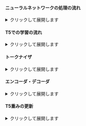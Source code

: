 #### ニューラルネットワークの処理の流れ
<details>
<summary>クリックして展開します</summary>
<p></p>

下記は、ニューラルネットワークの順伝播と逆伝播のプロセス、そしてパラメータの更新の流れを表す数式の具体例です。<br>

1. パラメータの初期化

重みとバイアスを次のように定義します：<br>

$$
W^{(1)} = \begin{bmatrix} 0.1 & 0.2 \\ 0.3 & 0.4 \end{bmatrix}, \quad b^{(1)} = \begin{bmatrix} 0.01 \\ 0.02 \end{bmatrix}
$$

$$
W^{(2)} = \begin{bmatrix} 0.5 & 0.6 \end{bmatrix}, \quad b^{(2)} = 0.03
$$

2. 入力と真のラベルの定義

入力ベクトルと真のラベル（期待する値）を次のように定義します：<br>

$$
x = \begin{bmatrix} 0.7 \\ 0.8 \end{bmatrix}, \quad y_{\text{true}} = 1
$$

3. 順伝播

隠れ層と出力層を次のように計算します：<br>

$$
隠れ層: h = \tanh(W^{(1)}x + b^{(1)})
$$

$$
出力層: y_{\text{pred}} = \sigma(W^{(2)}h + b^{(2)})
$$

ここで、$ \sigma $ はシグモイド関数です。<br>

4. 損失の計算

クロスエントロピー損失を次のように計算します：<br>

$$
L = -y_{\text{true}} \log(y_{\text{pred}}) - (1 - y_{\text{true}}) \log(1 - y_{\text{pred}})
$$

5. 勾配の計算

損失関数の勾配を次のように計算します：<br>

$$
\frac{\partial L}{\partial W^{(1)}} = (W^{(2)} (y_{\text{pred}} - y_{\text{true}})) \cdot (1 - h^2) \cdot x^T
$$

$$
\frac{\partial L}{\partial b^{(1)}} = (W^{(2)} (y_{\text{pred}} - y_{\text{true}})) \cdot (1 - h^2)
$$

$$
\frac{\partial L}{\partial W^{(2)}} = (y_{\text{pred}} - y_{\text{true}}) \cdot h
$$

$$
\frac{\partial L}{\partial b^{(2)}} = y_{\text{pred}} - y_{\text{true}}
$$

6. パラメータの更新
パラメータの更新は次のように行います：<br>

$$
W^{(1)}_{\text{new}} = W^{(1)} - \eta \frac{\partial L}{\partial W^{(1)}}
$$

$$
b^{(1)}_{\text{new}} = b^{(1)} - \eta \frac{\partial L}{\partial b^{(1)}}
$$

$$
W^{(2)}_{\text{new}} = W^{(2)} - \eta \frac{\partial L}{\partial W^{(2)}}
$$

$$
b^{(2)}_{\text{new}} = b^{(2)} - \eta \frac{\partial L}{\partial b^{(2)}}
$$

ここで、$ \eta $ は学習率です。<br>
</details>
<p></p>

#### T5での学習の流れ
<details>
<summary>クリックして展開します</summary>
<p></p>

以下の図は、T5モデルがタスクを理解し、重みを更新する流れを示しています。<br>
![T5 Model Flow](https://showme.redstarplugin.com/d/q9aPYPlK)
1. 入力値をトークンに変換します。<br>
これは一般的には単語やサブワードのトークン化によって行われます。<br>
具体的な数式はありませんが、トークン化の結果、入力テキスト "Translate to Japanese: Thank you" はトークンのシーケンス ["Translate", "to", "Japanese", ":", "Thank", "you"] に変換されます。<br>

2. トークンをエンコーダーに渡します。<br>
エンコーダーはトークンをベクトル表現に変換します。<br>
この変換は埋め込み行列 $ E $ を使用して行われ、各トークン $ t_i $ のベクトル表現 $ v_i $ は $ v_i = E[t_i] $ と計算されます。<br>

3. エンコーダーは、トークンのベクトル表現に基づいて隠れ状態を計算します。<br>これは自己注意メカニズムとフィードフォワードネットワークを使用して行われます。<br>
自己注意メカニズムは以下の数式に基づいています：<br>

   $$ Attention(Q, K, V) = softmax\left(\frac{QK^T}{\sqrt{d_k}}\right)V $$

   ここで、$ Q $、$ K $、$ V $ はクエリ、キー、値の行列であり、これらはエンコーダーの入力トークンから計算されます。<br>
   また、$ d_k $ はキーの次元数です。<br>

4. エンコーダーの出力（隠れ状態）はデコーダーに渡されます。<br>

5. デコーダーはエンコーダーの出力と自分自身の過去の出力に基づいて次のトークンを予測します。<br>
これはエンコーダーの自己注意メカニズムと同じ数式を使用しますが、クエリはデコーダーから、キーと値はエンコーダーから取得します。<br>

6. デコーダーの出力はソフトマックス関数を通じて確率分布に変換されます。<br>
これは各トークンの予測確率を表します。<br>
ソフトマックス関数は以下の数式に基づいています：<br>

   $$ \hat{y}_i = \frac{exp(z_i)}{\sum_j exp(z_j)} $$

   ここで、$ z_i $ はデコーダーの出力（ロジット）、$ \hat{y}_i $ は予測確率分布です。<br>

7. 予測確率分布と真のラベルの確率分布との間のクロスエントロピー損失を計算します。<br>
クロスエントロピー損失は以下の数式に基づいて計算されます：<br>

   $$ L = -\sum_{i=1}^{n} y_i \log(\hat{y}_i) $$

   ここで、$ y_i $ は真のラベルの確率分布（one-hotエンコーディングされたラベル）、$ \hat{y}_i $ は予測確率分布、$ n $ はボキャブラリのサイズ（すなわち、可能なトークンの数）です。<br>

8. クロスエントロピー損失の勾配を計算し、これを使用してモデルのパラメータ（エンコーダーとデコーダーの重み）を更新します。<br>
これはバックプロパゲーションアルゴリズムと勾配降下法（またはその派生形）を使用して行われます。<br>
具体的な数式は以下の通りです：<br>

   $$ w_{new} = w_{old} - \alpha \frac{\partial L}{\partial w} $$

   ここで、$ w_{old} $ は更新前の重み、$ w_{new} $ は更新後の重み、$ \alpha $ は学習率（ステップサイズ）、$ \frac{\partial L}{\partial w} $ は損失関数の重みに対する勾配です。<br>

以上が、T5モデルが特定のタスク（ここでは翻訳）にチューニングされる際の具体的な処理の流れとその背後にある数式です。<br>
</details>
<p></p>

#### トークナイザ
<details>
<summary>クリックして展開します</summary>
<p></p>

##### トークン化
T5は、トークナイザーと呼ばれるコンポーネントを使用して、入力されたテキストをトークン（単語や部分単語）に分割します。<br>
そして、これらのトークンをモデルが理解できる形式、つまりIDに変換します。<br>
これには、SentencePieceというアルゴリズムを使用します。<br>
SentencePieceは、トレーニングデータに基づいてトークンのIDを決定します。<br>
したがって、異なるトレーニングデータセットは、異なるトークン-IDマッピングを生成します。<br>
具体的な数値と数式を使用してこのプロセスを説明すると次のようになります：<br>

1. **トークンの頻度の計算**：
まず、SentencePieceはテキストコーパス全体を見て、各単語や部分単語の出現頻度を計算します。<br>
これは、各トークンがテキスト中に何回出現するかを数えることで行われます。<br>
数式で表すと、トークン $ t $ の頻度 $ f(t) $ は次のように計算されます：<br>

    $$
    f(t) = \text{Count of } t \text{ in the corpus}
    $$

    例えば、"the"というトークンがテキストコーパス中に1000回出現した場合、その頻度 $ f(\text{"the"}) $ は1000となります。<br>

2. **トークンのランク付け**：
次に、これらのトークンを出現頻度に基づいてランク付けします。<br>出現頻度が高いトークンは低いIDを、出現頻度が低いトークンは高いIDを割り当てられます。<br>
数式で表すと、トークン $ t $ のランク $ r(t) $ は次のように計算されます：<br>

    $$
    r(t) = \text{Rank of } t \text{ based on } f(t)
    $$

    例えば、"the"が最も頻繁に出現するトークンだった場合、そのランク $ r(\text{"the"}) $ は1となります。<br>

3. **IDの割り当て**：最後に、各トークンに対して、そのランクに基づいて一意のIDが割り当てられます。<br>
数式で表すと、トークン $ t $ のID $ id(t) $ は次のように決定されます：<br>

    $$
    id(t) = r(t)
    $$

    したがって、"the"のID $ id(\text{"the"}) $ は1となります。<br>

特殊なトークン（例えば、文の開始や終了を示すトークン、未知のトークンを示すトークンなど）に対しても一意のIDが割り当てられます。<br>
これらのトークンの扱いは、通常の単語や部分単語のトークンとは異なります。<br>

1. **未知のトークン**：
未知のトークンは、トレーニングデータに存在しない新しい単語や部分単語を指します。<br>
SentencePieceは、これらの未知のトークンを特殊な未知トークン `<unk>` にマッピングします。<br>
この `<unk>` トークンは、語彙の一部として事前に定義され、一意のIDが割り当てられます。<br>
例えば、語彙に "apple" という単語が存在しない場合、"apple" は未知のトークンとして扱われ、 `<unk>` のIDにマッピングされます。<br>

2. **特殊なトークン**：
特殊なトークンは、特定の目的のために定義されたトークンを指します。<br>
これには、文の開始を示す `<s>`、文の終了を示す `</s>`、パディングを示す `<pad>` などが含まれます。<br>
これらの特殊なトークンは、語彙の一部として事前に定義され、一意のIDが割り当てられます。<br>
例えば、文の開始を示す `<s>` トークンは、特定のID（例えば、0）にマッピングされます。<br>

これらの特殊なトークンと未知のトークンのIDは、通常のトークンのIDとは独立して定義されます。<br>
したがって、これらのトークンのIDは、出現頻度やランク付けのプロセスには影響されません。<br>

具体的な数値を使用して説明すると、以下のようなマッピングが考えられます：<br>

- `<s>`（文の開始）：0
- `</s>`（文の終了）：1
- `<unk>`（未知のトークン）：2
- `<pad>`（パディング）：3
- "the"：4
- "a"：5
- "and"：6
- ...

このように、特殊なトークンと未知のトークンは、通常のトークンよりも低いIDが割り当てられます。<br>
##### 学習
SentencePieceのトレーニングプロセスは、バイトペアエンコーディング（BPE）アルゴリズムまたはunigram language modelアルゴリズムを使用して行われます。<br>
これらのアルゴリズムは、テキストコーパスからサブワードを抽出し、それらにIDを割り当てるためのルールを学習します。<br>

以下に、これらのアルゴリズムの詳細な説明を提供します：

1. **バイトペアエンコーディング（BPE）**：
BPEアルゴリズムは、最も頻繁に共起する文字のペアを見つけ、それらを新しいサブワードとして結合します。<br>
このプロセスを繰り返すことで、最終的には単語全体をカバーするサブワードのセットが作成されます。<br>

    BPEのトレーニングプロセスは以下の通りです：<br>

    - 初期段階では、全てのUnicode文字を個別のトークンとして扱います。<br>
    これにより、どのようなテキストもトークン化できるようになります。<br>
    - 次に、テキストコーパス全体をスキャンし、各トークンの出現頻度を計算します。<br>
    この出現頻度は、各トークンがテキスト中に何回出現するかを数えることで得られます。<br>
    - その後、最も頻繁に共起するトークンのペアを見つけ、それらを新しいトークンとして結合します。<br>
    この新しいトークンは、元の2つのトークンが連続して出現するすべての場所でそれらを置き換えます。<br>
    - このプロセスを繰り返し、最終的には語彙サイズが指定した数になるまで新しいトークンを作り続けます。<br>

2. **Unigram Language Model**：
Unigram language modelアルゴリズムは、サブワードの確率的な生成モデルを使用します。<br>
このモデルは、テキストコーパスをスキャンして各サブワードの出現頻度を計算し、それを基にサブワードの生成確率を推定します。<br>

    Unigram Language Modelのトレーニングプロセスは以下の通りです：<br>

    - 初期段階では、全てのUnicode文字を個別のトークンとして扱います。<br>これにより、どのようなテキストもトークン化できるようになります。<br>
    - 次に、テキストコーパス全体をスキャンし、各サブワードの出現頻度を計算します。<br>
    この出現頻度は、各サブワードがテキスト中に何回出現するかを数えることで得られます。<br>
    - その後、各サブワードが生成される確率を推定します。<br>この確率は、そのサブワードの出現頻度と、それを生成するために必要な他のサブワードの出現頻度に基づいています。<br>
    - このプロセスを繰り返し、最終的には語彙サイズが指定した数になるまで新しいサブワードを作り続けます。<br>

これらのアルゴリズムは、テキストコーパスに基づいてサブワードを動的に生成します。<br>
したがって、異なるテキストコーパスは異なるサブワードのセットを生成します。<br>

また、これらのアルゴリズムは、特定の言語やスクリプトに依存しないため、多言語のテキストや異なる文字セットを含むテキストに対しても使用することができます。<br>
</details>
<p></p>

#### エンコーダ・デコーダ
<details>
<summary>クリックして展開します</summary>
<p></p>

##### エンコーダ
T5のエンコーダは、トークン化されたテキストをベクトル表現に変換します。<br>
これは、自然言語処理モデルがテキストを理解し、それに基づいて予測を行うための基礎となるプロセスです。<br>

エンコーダは、以下のステップでトークンをベクトル表現に変換します：<br>

1. **埋め込み層**：
トークン化された入力 $ x = [x_1, x_2, ..., x_n] $ は、埋め込み層を通過します。<br>
これは、トークン（サブワード）を固定長のベクトルに変換します。<br>
このベクトルは、トークンの意味を表現します。<br>
具体的には、各トークン $ x_i $ は、埋め込み行列 $ W_e $ を用いてベクトル $ E(x_i) = W_e x_i $ に変換されます。<br>
これは $ E(x) = [E(x_1), E(x_2), ..., E(x_n)] $ と表現できます。<br>
埋め込みは学習可能なパラメータで、モデルの学習中に更新されます。<br>

2. **位置エンコーディング**：
これは、各トークンの位置情報をモデルに提供します。<br>
位置エンコーディング\(P\)が埋め込みベクトルに追加されます。<br>
$ E(x_i) = E(x_i) + P(i) $
位置エンコーディングは学習可能なパラメータとして扱われます。<br>

3. **自己注意メカニズム**：
これは、各トークンが他のすべてのトークンとどのように関連しているかをモデルが学習するためのものです。<br>
自己注意メカニズムは、各トークンの新しいベクトル表現を生成します。<br>
具体的には、自己注意メカニズムは、各トークンのベクトル $ E(x_i) $ 、すべてのトークンのベクトル $ E(x_j) $ 、および対応する注意重み $ a_{ij} $に基づいて計算されます。<br>
注意重みは、トークン $ i $ がトークン $ j $ にどの程度注意を払うべきかを示します。<br>
これらの重みは、以下の式を使用して計算されます：<br>

$$
a_{ij} = \frac{\exp(e_{ij})}{\sum_{k=1}^{n}\exp(e_{ik})}
$$

ここで、 $ e_{ij} $ はエネルギー関数で、トークン $ i $ と $ j $ の間の関連性を示します。<br>
これは通常、以下のように計算されます：<br>

$$
e_{ij} = E(x_i)^T W_a E(x_j)
$$

ここで、$ W $ は学習可能な重み行列です。<br>
そして、新しいベクトル表現は以下のように計算されます：<br>

$$
z_i = \sum_{j=1}^{n} a_{ij} x_j
$$

4. **フィードフォワードネットワーク**：
各トークンのベクトル表現をさらに変換します。<br>
フィードフォワードネットワークは、以下の形式を持つことが一般的です：<br>

$$
FFN(x) = max(0, xW_1 + b_1)W_2 + b_2
$$

ここで、$ W_1 $、$ W_2 $、$ b_1 $、および $ b_2 $は学習可能なパラメータです。<br>
##### デコーダー
T5のデコーダは、エンコーダーの出力と自分自身の過去の出力に基づいて次のトークンを予測します。<br>
これは、エンコーダ-デコーダ構造の一部で、自然言語生成タスクにおいて重要な役割を果たします。<br>

デコーダーは以下のステップで次のトークンを予測します：<br>

1. **埋め込み層**：
まず、デコーダは自分自身の過去の出力（すでに生成されたトークン）を埋め込み層に通します。<br>
これは、トークンをベクトルに変換します。<br>
これはエンコーダと同じです。<br>

2. **位置エンコーディング**：
次に、位置エンコーディングが埋め込みベクトルに追加されます。<br>
これは、各トークンの位置情報をモデルに提供します。<br>
これもエンコーダと同じです。<br>

3. **マスク付き自己注意メカニズム**：
デコーダーは自己注意メカニズムを使用しますが、未来のトークンに対する情報をマスクします（これは、生成されていないトークンに対する情報をブロックします）。<br>
これにより、モデルは過去の出力だけに基づいて次のトークンを予測します。<br>
これもエンコーダの自己注意メカニズムと同じですが、未来のトークンに対する情報をマスクします。<br>

4. **エンコーダ-デコーダ注意メカニズム**：
デコーダは、エンコーダの出力に対する注意メカニズムも使用します。<br>
これにより、デコーダはエンコーダの出力と自分自身の過去の出力の両方を考慮して次のトークンを予測します。<br>
具体的には、エンコーダの出力 $ z_i $ とデコーダーの過去の出力 $ y_j $ に基づいて新しいベクトル表現を計算します：<br>

$$
a_{ij} = \frac{\exp(e_{ij})}{\sum_{k=1}^{n}\exp(e_{ik})}
$$

ここで、$ e_{ij} $ はエネルギー関数で、デコーダのトークン $ j $ とエンコーダのトークン $ i $の間の関連性を示します。<br>
これは通常、以下のように計算されます：<br>

$$
e_{ij} = y_j^T W z_i
$$

ここで、$ W $ は学習可能な重み行列です。<br>
そして、新しいベクトル表現は以下のように計算されます：<br>

$$
y'_j = \sum_{i=1}^{n} a_{ij} z_i
$$

5. **フィードフォワードネットワーク**：
最後に、各トークンはフィードフォワードネットワークを通過します。<br>
これは、各トークンのベクトル表現をさらに変換します。<br>
これもエンコーダと同じです。<br>
6. **ソフトマックス関数**：
最後に、デコーダは、これらのベクトル表現を使用して次のトークンを予測します。<br>
デコーダの出力は、ソフトマックス関数を通じて確率分布に変換されます。<br>
これは、各可能な出力トークンの確率を表すベクトルを生成します。<br>
この確率分布は、次のトークンを生成するために使用されます。<br>
ソフトマックス関数は以下の形式を持ちます：<br>

$$
\text{softmax}(x)_i = \frac{\exp(x_i)}{\sum_{j=1}^{N}\exp(x_j)}
$$

ここで、$ x $ はデコーダーの出力ベクトル（フィードフォワードネットワークからの出力）、$ N $ は可能な出力トークンの数、そして $ i $ は特定のトークンを指します。<br>
この関数は、各トークンのスコアを確率に変換します。<br>
すべてのトークンの確率の合計は1になります。<br>
この確率分布は、次のトークンを選択するために使用されます。<br>
最も高い確率を持つトークンが選択されることが最も一般的ですが、ランダムな要素が含まれることもあります（これは「サンプリング」または「ビームサーチ」と呼ばれます）。<br>
</details>
<p></p>

#### T5重みの更新
<details>
<summary>クリックして展開します</summary>
<p></p>

T5モデルは以下のステップで重み更新を行います。<br>

1. **クロスエントロピー損失**：
予測確率分布と真のラベルの確率分布との間のクロスエントロピー損失を計算します。<br>
これは、モデルの予測が真のラベルからどれだけ離れているかを測定する一般的な方法です。<br>
クロスエントロピー損失は以下の式で定義されます：<br>

$$
H(p, q) = -\sum_{i} p(i) \log q(i)
$$

ここで、$ p $ は真のラベルの確率分布、$ q $ はモデルによって予測された確率分布、そして $ i $ は特定のラベルを指します。<br>
具体的には、$ p(i) $ は真のラベルが $ i $ である場合に1、それ以外の場合に0となるワンホットエンコーディングです。<br>
一方、$ q(i) $ はモデルが出力したソフトマックス関数の結果、つまりトークン $ i $ の予測確率です。<br>
この損失関数の値が小さいほど、モデルの予測が真のラベルに近いことを意味します。<br>
モデルの学習中には、この損失を最小化するようにモデルのパラメータが更新されます。<br>

1. **損失の勾配**：
T5は、クロスエントロピー損失の勾配を計算し、これを使用してモデルのパラメータ（エンコーダーとデコーダーの重み）を更新します。<br>
これは、勾配降下法という最適化アルゴリズムの一部です。<br>
勾配は、損失関数のパラメータに対する偏微分から計算されます。<br>
具体的には、各パラメータ $ w $ に対して、損失関数 $ L $ の勾配は以下のように計算されます：<br>

$$
\frac{\partial L}{\partial w}
$$

これは、パラメータ $ w $ を少し変化させたときに損失 $ L $ がどれだけ変化するかを示します。<br>
勾配が正の場合、パラメータを増やすと損失が増えることを意味します。<br>
逆に、勾配が負の場合、パラメータを増やすと損失が減少します。<br>
勾配降下法では、パラメータは以下のように更新されます：<br>

$$
w := w - \eta \frac{\partial L}{\partial w}
$$

ここで、$ \eta $ は学習率と呼ばれるハイパーパラメータで、パラメータの更新の大きさを制御します。<br>
学習率は通常、0.1や0.01などの小さな値に設定されます。<br>

この更新は、損失が最小となるパラメータを見つけるために、一連のエポック（すべての訓練データを一度通過すること）にわたって繰り返されます。<br>
</details>
<p></p>